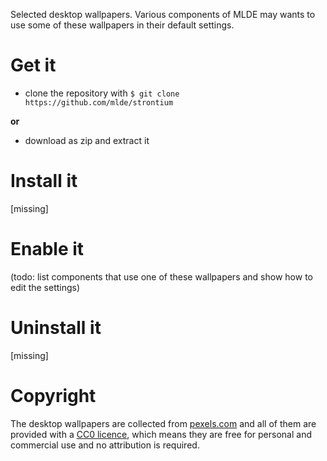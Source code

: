 Selected desktop wallpapers. Various components of MLDE may wants to use some of these wallpapers in their default settings.


# Get it

- clone the repository with `$ git clone https://github.com/mlde/strontium` 

**or** 

- download as zip and extract it


# Install it

[missing]


# Enable it

(todo: list components that use one of these wallpapers and show how to edit the settings)


# Uninstall it

[missing]

# Copyright

The desktop wallpapers are collected from [pexels.com](https://www.pexels.com/) and all of them are provided with a [CC0 licence](https://creativecommons.org/publicdomain/zero/1.0/), which means they are free for personal and commercial use and no attribution is required.
